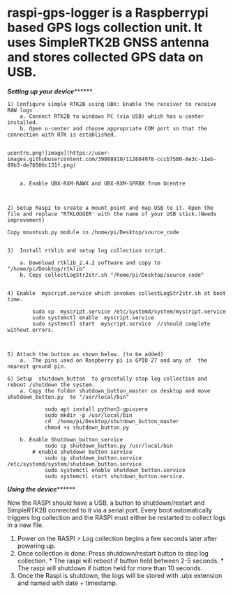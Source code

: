 # raspi-gps-logger is a Raspberrypi based GPS logs collection unit. It uses SimpleRTK2B GNSS antenna and stores collected GPS data on USB.



***********************************Setting up your device*****************************************
			
	1) Configure simple RTK2B using UBX: Enable the receiver to receive RAW logs
		a. Connect RTK2B to windows PC (via USB) which has u-center installed.
		b. Open u-center and choose appropriate COM port so that the connection with RTK is established.
	
	
	ucentre.png![image](https://user-images.githubusercontent.com/39088910/112604978-cccb7580-8e3c-11eb-89b3-de76506c131f.png)

		
		a. Enable UBX-RXM-RAWX and UBX-RXM-SFRBX from Ucentre

	

	2) Setup Raspi to create a mount point and map USB to it. Open the file and replace "RTKLOGGER' with the name of your USB stick.(Needs improvement)

	Copy mountusb.py module in /home/pi/Desktop/source_code


	3)  Install rtklib and setup log collection script.

		a. Download rtklib_2.4.2 software and copy to "/home/pi/Desktop/rtklib"
		b. Copy collectLogStr2str.sh "/home/pi/Desktop/source_code"


	4) Enable  myscript.service which invokes collectLogStr2str.sh at boot time.
	
		    sudo cp  myscript.service /etc/systemd/system/myscript.service
		    sudo systemctl enable  myscript.service
		    sudo systemctl start  myscript.service  //should complete without errors.
		


	5) Attach the button as shown below. (to be added)
		a.  The pins used on Raspberry pi is GPIO 27 and any of  the nearest ground pin. 
	
	6) Setup  shutdown_button  to gracefully stop log collection and reboot /shutdown the system.
		a. Copy the folder shutdown_button_master on desktop and move shutdown_button.py  to "/usr/local/bin"
			
			    sudo apt install python3-gpiozero
			    sudo mkdir -p /usr/local/bin
			    cd  /home/pi/Desktop/shutdown_button_master
			    chmod +x shutdown_button.py
			   
		b. Enable Shutdown_button_service
			    sudo cp shutdown_button.py /usr/local/bin
			# enable shutdown button service
			    sudo cp shutdown_button.service /etc/systemd/system/shutdown_button.service
			    sudo systemctl enable shutdown_button.service
			    sudo systemctl start shutdown_button.service.


***********************************Using the device*****************************************


Now the RASPI should have a USB, a button to shutdown/restart and SimpleRTK2B connected to it via a serial port.
Every boot automatically triggers log collection and the RASPI must either be restarted to collect logs in a new file.


1) Power on the RASPI > Log collection begins a few seconds later after powering up.
2) Once collection is done: Press shutdown/restart button to stop log collection. 
		* The raspi will reboot if button held between 2-5 seconds.
		* The raspi will shutdown if button held for more than 10 seconds.
3) Once the Raspi is shutdown, the logs will be stored with .ubx extension and named with date + timestamp.
